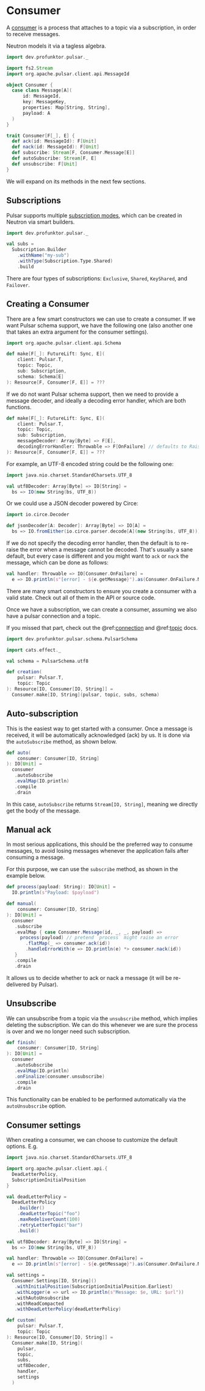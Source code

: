 # Consumer

A [consumer](https://pulsar.apache.org/docs/en/concepts-messaging/#consumers) is a process that attaches to a topic via a subscription, in order to receive messages.

Neutron models it via a tagless algebra.

```scala mdoc:compile-only
import dev.profunktor.pulsar._

import fs2.Stream
import org.apache.pulsar.client.api.MessageId

object Consumer {
  case class Message[A](
      id: MessageId,
      key: MessageKey,
      properties: Map[String, String],
      payload: A
  )
}

trait Consumer[F[_], E] {
  def ack(id: MessageId): F[Unit]
  def nack(id: MessageId): F[Unit]
  def subscribe: Stream[F, Consumer.Message[E]]
  def autoSubscribe: Stream[F, E]
  def unsubscribe: F[Unit]
}
```

We will expand on its methods in the next few sections.

## Subscriptions

Pulsar supports multiple [subscription modes](https://pulsar.apache.org/docs/en/concepts-messaging/#subscriptions), which can be created in Neutron via smart builders.

```scala mdoc
import dev.profunktor.pulsar._

val subs =
  Subscription.Builder
    .withName("my-sub")
    .withType(Subscription.Type.Shared)
    .build
```

There are four types of subscriptions: `Exclusive`, `Shared`, `KeyShared`, and `Failover`.

## Creating a Consumer

There are a few smart constructors we can use to create a consumer. If we want Pulsar schema support, we have the following one (also another one that takes an extra argument for the consumer settings).

```scala
import org.apache.pulsar.client.api.Schema

def make[F[_]: FutureLift: Sync, E](
    client: Pulsar.T,
    topic: Topic,
    sub: Subscription,
    schema: Schema[E]
): Resource[F, Consumer[F, E]] = ???
```

If we do not want Pulsar schema support, then we need to provide a message decoder, and ideally a decoding error handler, which are both functions.

```scala
def make[F[_]: FutureLift: Sync, E](
    client: Pulsar.T,
    topic: Topic,
    sub: Subscription,
    messageDecoder: Array[Byte] => F[E],
    decodingErrorHandler: Throwable => F[OnFailure] // defaults to Raise
): Resource[F, Consumer[F, E]] = ???
```

For example, an UTF-8 encoded string could be the following one:

```scala
import java.nio.charset.StandardCharsets.UTF_8

val utf8Decoder: Array[Byte] => IO[String] =
  bs => IO(new String(bs, UTF_8))
```

Or we could use a JSON decoder powered by Circe:

```scala
import io.circe.Decoder

def jsonDecoder[A: Decoder]: Array[Byte] => IO[A] =
  bs => IO.fromEither(io.circe.parser.decode[A](new String(bs, UTF_8)))
```

If we do not specify the decoding error handler, then the default is to re-raise the error when a message cannot be decoded. That's usually a sane default, but every case is different and you might want to `ack` or `nack` the message, which can be done as follows:

```scala
val handler: Throwable => IO[Consumer.OnFailure] =
  e => IO.println(s"[error] - ${e.getMessage}").as(Consumer.OnFailure.Nack)
```

There are many smart constructors to ensure you create a consumer with a valid state. Check out all of them in the API or source code.

Once we have a subscription, we can create a consumer, assuming we also have a pulsar connection and a topic.

If you missed that part, check out the @ref:[connection](../reference/Connection.md) and @ref:[topic](../reference/Topic.md) docs.

```scala mdoc
import dev.profunktor.pulsar.schema.PulsarSchema

import cats.effect._

val schema = PulsarSchema.utf8

def creation(
    pulsar: Pulsar.T,
    topic: Topic
): Resource[IO, Consumer[IO, String]] =
  Consumer.make[IO, String](pulsar, topic, subs, schema)
```

## Auto-subscription

This is the easiest way to get started with a consumer. Once a message is received, it will be automatically acknowledged (ack) by us. It is done via the `autoSubscribe` method, as shown below.

```scala mdoc
def auto(
    consumer: Consumer[IO, String]
): IO[Unit] =
  consumer
   .autoSubscribe
   .evalMap(IO.println)
   .compile
   .drain
```

In this case, `autoSubscribe` returns `Stream[IO, String]`, meaning we directly get the body of the message.

## Manual ack

In most serious applications, this should be the preferred way to consume messages, to avoid losing messages whenever the application fails after consuming a message.

For this purpose, we can use the `subscribe` method, as shown in the example below.

```scala mdoc
def process(payload: String): IO[Unit] =
  IO.println(s"Payload: $payload")

def manual(
    consumer: Consumer[IO, String]
): IO[Unit] =
  consumer
   .subscribe
   .evalMap { case Consumer.Message(id, _, _, payload) =>
     process(payload) // pretend `process` might raise an error
       .flatMap(_ => consumer.ack(id))
       .handleErrorWith(e => IO.println(e) *> consumer.nack(id))
   }
   .compile
   .drain
```

It allows us to decide whether to ack or nack a message (it will be re-delivered by Pulsar).

## Unsubscribe

We can unsubscribe from a topic via the `unsubscribe` method, which implies deleting the subscription. We can do this whenever we are sure the process is over and we no longer need such subscription.

```scala mdoc
def finish(
    consumer: Consumer[IO, String]
): IO[Unit] =
  consumer
   .autoSubscribe
   .evalMap(IO.println)
   .onFinalize(consumer.unsubscribe)
   .compile
   .drain
```

This functionality can be enabled to be performed automatically via the `autoUnsubscribe` option.

## Consumer settings

When creating a consumer, we can choose to customize the default options. E.g.

```scala mdoc
import java.nio.charset.StandardCharsets.UTF_8

import org.apache.pulsar.client.api.{
  DeadLetterPolicy,
  SubscriptionInitialPosition
}

val deadLetterPolicy =
  DeadLetterPolicy
    .builder()
    .deadLetterTopic("foo")
    .maxRedeliverCount(100)
    .retryLetterTopic("bar")
    .build()

val utf8Decoder: Array[Byte] => IO[String] =
  bs => IO(new String(bs, UTF_8))

val handler: Throwable => IO[Consumer.OnFailure] =
  e => IO.println(s"[error] - ${e.getMessage}").as(Consumer.OnFailure.Nack)

val settings =
  Consumer.Settings[IO, String]()
   .withInitialPosition(SubscriptionInitialPosition.Earliest)
   .withLogger(e => url => IO.println(s"Message: $e, URL: $url"))
   .withAutoUnsubscribe
   .withReadCompacted
   .withDeadLetterPolicy(deadLetterPolicy)

def custom(
    pulsar: Pulsar.T,
    topic: Topic
): Resource[IO, Consumer[IO, String]] =
  Consumer.make[IO, String](
    pulsar,
    topic,
    subs,
    utf8Decoder,
    handler,
    settings
  )
```
